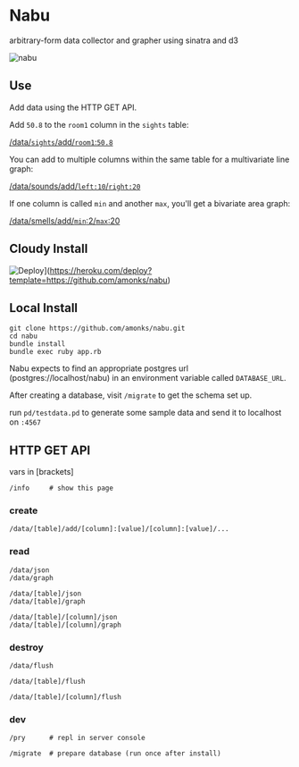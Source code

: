 Nabu
====

arbitrary-form data collector and grapher using sinatra and d3

<img class="img-responsive" src="http://f.cl.ly/items/0f150s0n2z1h3M271m3B/SuperStock_4048-2804.jpg" alt="nabu" />

## Use

Add data using the HTTP GET API.

Add `50.8` to the `room1` column in the `sights` table:

[/data/`sights`/add/`room1`:`50.8`](/data/sounds/add/room1:50.8)

You can add to multiple columns within the same table for a multivariate line graph:

[/data/sounds/add/`left:10`/`right:20`](/data/sounds/add/left:10/right:20)

If one column is called `min` and another `max`, you'll get a bivariate area graph:

[/data/smells/add/`min`:2/`max`:20](/data/smells/add/min:2/max:20)

## Cloudy Install

![Deploy](https://www.herokucdn.com/deploy/button.png)](https://heroku.com/deploy?template=https://github.com/amonks/nabu)

## Local Install

    git clone https://github.com/amonks/nabu.git
    cd nabu
    bundle install
    bundle exec ruby app.rb

Nabu expects to find an appropriate postgres url (postgres://localhost/nabu) in an environment variable called `DATABASE_URL`.

After creating a database, visit `/migrate` to get the schema set up.

run `pd/testdata.pd` to generate some sample data and send it to localhost on `:4567`

## HTTP GET API

vars in [brackets]

    /info     # show this page

### create

    /data/[table]/add/[column]:[value]/[column]:[value]/...

### read

    /data/json
    /data/graph

    /data/[table]/json
    /data/[table]/graph

    /data/[table]/[column]/json
    /data/[table]/[column]/graph

### destroy

    /data/flush

    /data/[table]/flush

    /data/[table]/[column]/flush

### dev

    /pry      # repl in server console

    /migrate  # prepare database (run once after install)
